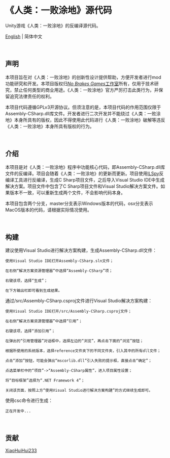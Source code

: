 # 《人类：一败涂地》源代码

Unity游戏《人类：一败涂地》的反编译源代码。

[English](/README.md) | 简体中文

<br />

## 声明


本项目旨在对《人类：一败涂地》的创新性设计提供帮助，方便开发者进行mod功能研究和开发。本项目版权归[*No Brakes Games*工作室](https://www.nobrakesgames.com/)所有，仅用于技术研究，禁止任何类型的商业用途。《人类：一败涂地》官方严厉打击此类行为，并保留追究法律责任的权利。

本项目代码遵循GPLv3开源协议。但须注意的是，本项目代码的作用范围仅限于Assembly-CSharp.dll库文件。开发者进行二次开发并不能绕过《人类：一败涂地》本身所具有的版权，因此不得使用此代码进行《人类：一败涂地》破解等违反《人类：一败涂地》本身所具有版权的行为。

<br />

## 介绍


本项目是对《人类：一败涂地》程序中功能核心代码，即Assembly-CSharp.dll库文件的反编译。项目会随着《人类：一败涂地》的更新而更新。项目使用[ILSpy](https://github.com/icsharpcode/ILSpy)反编译工具进行反编译，生成C Sharp项目文件，之后导入Visual Studio IDE中生成解决方案。项目文件中包含了C Sharp项目文件和Visual Studio解决方案文件。如果版本不一致，可以重新生成两个文件，不会影响代码本身。

本项目包含两个分支，master分支表示Windows版本的代码，osx分支表示MacOS版本的代码，请根据实际情况使用。

<br />

## 构建


建议使用Visual Studio进行解决方案构建，生成Assembly-CSharp.dll文件：
```
使用Visual Studio IDE打开Assembly-CSharp.sln文件；

在右侧“解决方案资源管理器”中选择“Assembly-CSharp”项；

右键该项，选择“生成”；

在下方输出栏即可看到生成结果。
```

通过/src/Assembly-CSharp.csproj文件进行Visual Studio解决方案构建：
```
使用Visual Studio IDE打开/src/Assembly-CSharp.csproj文件；

在右侧“解决方案资源管理器”中选择“引用”；

右键该项，选择“添加引用”；

在弹出的“引用管理器”对话框中，选择左边的“浏览”，再点击下面的“浏览”按钮；

根据所使用的系统版本，选择reference文件夹下的不同文件夹，引入其中的所有dll文件；

点击“添加”按钮，可能会弹出“mscorlib.dll”引入失败的提示框，直接点击“确定”；

点选菜单栏中的“项目”->“Assembly-CSharp属性”，进入项目属性设置；

将“目标框架”选择为“.NET Framework 4”；

关闭该页面，按照上方“使用Visual Studio进行解决方案构建”的方式继续生成即可。
```

使用csc命令进行生成：
```
正在开发中...
```

<br />

## 贡献


[XiaoHuiHui233](https://github.com/XiaoHuiHui233)